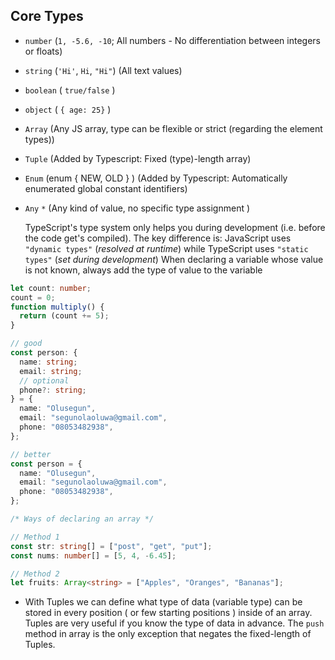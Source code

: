 ## Core Types

- `number` (`1, -5.6, -10`; All numbers - No differentiation between integers or floats)
- `string` (`'Hi'`, `Hi`, `"Hi"`) (All text values)
- `boolean` ( `true/false` )

- `object` ( `{ age: 25}` )
- `Array` (Any JS array, type can be flexible or strict (regarding the element types))
- `Tuple` (Added by Typescript: Fixed (type)-length array)
- `Enum` (enum { NEW, OLD } ) (Added by Typescript: Automatically enumerated global constant identifiers)
- `Any` `*` (Any kind of value, no specific type assignment )

  TypeScript's type system only helps you during development (i.e. before the code get's compiled).
  The key difference is: JavaScript uses `"dynamic types"` (_resolved at runtime_) while TypeScript uses `"static types"` (_set during development_)
  When declaring a variable whose value is not known, always add the type of value to the variable

```ts
let count: number;
count = 0;
function multiply() {
  return (count += 5);
}
```

```ts
// good
const person: {
  name: string;
  email: string;
  // optional
  phone?: string;
} = {
  name: "Olusegun",
  email: "segunolaoluwa@gmail.com",
  phone: "08053482938",
};

// better
const person = {
  name: "Olusegun",
  email: "segunolaoluwa@gmail.com",
  phone: "08053482938",
};
```

```ts
/* Ways of declaring an array */

// Method 1
const str: string[] = ["post", "get", "put"];
const nums: number[] = [5, 4, -6.45];

// Method 2
let fruits: Array<string> = ["Apples", "Oranges", "Bananas"];
```

- With Tuples we can define what type of data (variable type) can be stored in every position ( or few starting positions ) inside of an array. Tuples are very useful if you know the type of data in advance. The `push` method in array is the only exception that negates the fixed-length of Tuples.
